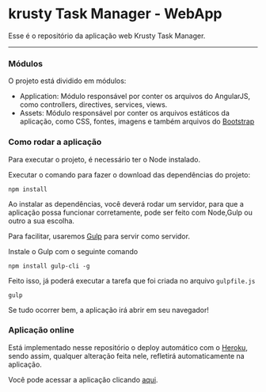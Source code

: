 # krusty Task Manager - WebApp

Esse é o repositório da aplicação web Krusty Task Manager.

------------

### Módulos

O projeto está dividido em módulos:

- Application: Módulo responsável por conter os arquivos do AngularJS, como controllers, directives, services, views.
- Assets: Módulo responsável por conter os arquivos estáticos da aplicação, como CSS, fontes, imagens e também arquivos do 
[Bootstrap](https://en.wikipedia.org/wiki/Bootstrap_(front-end_framework) "Bootstrap")

### Como rodar a aplicação

Para executar o projeto, é necessário ter o Node instalado.

Executar o comando para fazer o download das dependências do projeto:

``` 
npm install 
```

Ao instalar as dependências, você deverá rodar um servidor, para que a aplicação possa funcionar corretamente, 
pode ser feito com Node,Gulp ou outro a sua escolha.

Para facilitar, usaremos [Gulp](https://gulpjs.com/ "Gulp") para servir como servidor.

Instale o Gulp com o seguinte comando

```
npm install gulp-cli -g
```

Feito isso, já poderá executar a tarefa que foi criada no arquivo `gulpfile.js`

```
gulp
```

Se tudo ocorrer bem, a aplicação irá abrir em seu navegador!

### Aplicação online

Está implementado nesse repositório o deploy automático com o [Heroku](https://www.heroku.com/what "Heroku"), sendo assim, qualquer alteração feita nele, refletirá automaticamente na aplicação.

Você pode acessar a aplicação clicando [aqui](krustytaskmanager.herokuapp.com "Krusty Task Manager").

